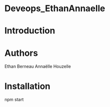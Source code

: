 # Deveops_EthanAnnaelle

# Introduction


# Authors
Ethan Berneau
Annaëlle Houzelle

# Installation
npm start